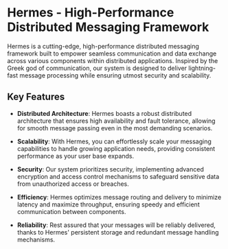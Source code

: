 # Hermes - High-Performance Distributed Messaging Framework

Hermes is a cutting-edge, high-performance distributed messaging framework built to empower seamless communication and data exchange across various components within distributed applications. Inspired by the Greek god of communication, our system is designed to deliver lightning-fast message processing while ensuring utmost security and scalability.

## Key Features

- **Distributed Architecture**: Hermes boasts a robust distributed architecture that ensures high availability and fault tolerance, allowing for smooth message passing even in the most demanding scenarios.

- **Scalability**: With Hermes, you can effortlessly scale your messaging capabilities to handle growing application needs, providing consistent performance as your user base expands.

- **Security**: Our system prioritizes security, implementing advanced encryption and access control mechanisms to safeguard sensitive data from unauthorized access or breaches.

- **Efficiency**: Hermes optimizes message routing and delivery to minimize latency and maximize throughput, ensuring speedy and efficient communication between components.

- **Reliability**: Rest assured that your messages will be reliably delivered, thanks to Hermes' persistent storage and redundant message handling mechanisms.
